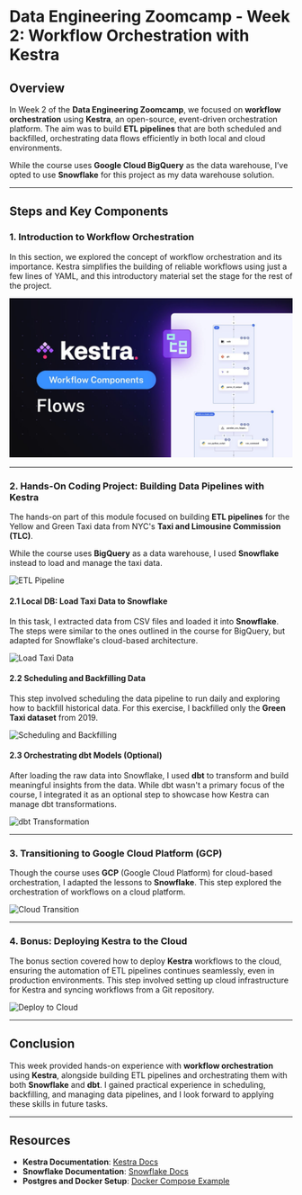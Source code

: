 # Data Engineering Zoomcamp - Week 2: Workflow Orchestration with Kestra

## Overview
In Week 2 of the **Data Engineering Zoomcamp**, we focused on **workflow orchestration** using **Kestra**, an open-source, event-driven orchestration platform. The aim was to build **ETL pipelines** that are both scheduled and backfilled, orchestrating data flows efficiently in both local and cloud environments.

While the course uses **Google Cloud BigQuery** as the data warehouse, I’ve opted to use **Snowflake** for this project as my data warehouse solution.

---

## Steps and Key Components

### 1. **Introduction to Workflow Orchestration**
In this section, we explored the concept of workflow orchestration and its importance. Kestra simplifies the building of reliable workflows using just a few lines of YAML, and this introductory material set the stage for the rest of the project.

![Workflow Orchestration Concept](./images/kestra.jpg)


---

### 2. **Hands-On Coding Project: Building Data Pipelines with Kestra**
The hands-on part of this module focused on building **ETL pipelines** for the Yellow and Green Taxi data from NYC's **Taxi and Limousine Commission (TLC)**. 

While the course uses **BigQuery** as a data warehouse, I used **Snowflake** instead to load and manage the taxi data.

![ETL Pipeline](image_url)

#### 2.1 **Local DB: Load Taxi Data to Snowflake**
In this task, I extracted data from CSV files and loaded it into **Snowflake**. The steps were similar to the ones outlined in the course for BigQuery, but adapted for Snowflake's cloud-based architecture.

![Load Taxi Data](image_url)

#### 2.2 **Scheduling and Backfilling Data**
This step involved scheduling the data pipeline to run daily and exploring how to backfill historical data. For this exercise, I backfilled only the **Green Taxi dataset** from 2019.

![Scheduling and Backfilling](image_url)

#### 2.3 **Orchestrating dbt Models (Optional)**
After loading the raw data into Snowflake, I used **dbt** to transform and build meaningful insights from the data. While dbt wasn't a primary focus of the course, I integrated it as an optional step to showcase how Kestra can manage dbt transformations.

![dbt Transformation](image_url)

---

### 3. **Transitioning to Google Cloud Platform (GCP)**
Though the course uses **GCP** (Google Cloud Platform) for cloud-based orchestration, I adapted the lessons to **Snowflake**. This step explored the orchestration of workflows on a cloud platform.

![Cloud Transition](image_url)

---

### 4. **Bonus: Deploying Kestra to the Cloud**
The bonus section covered how to deploy **Kestra** workflows to the cloud, ensuring the automation of ETL pipelines continues seamlessly, even in production environments. This step involved setting up cloud infrastructure for Kestra and syncing workflows from a Git repository.

![Deploy to Cloud](image_url)

---

## Conclusion
This week provided hands-on experience with **workflow orchestration** using **Kestra**, alongside building ETL pipelines and orchestrating them with both **Snowflake** and **dbt**. I gained practical experience in scheduling, backfilling, and managing data pipelines, and I look forward to applying these skills in future tasks.

---

## Resources
- **Kestra Documentation**: [Kestra Docs](https://kestra.io/docs)
- **Snowflake Documentation**: [Snowflake Docs](https://docs.snowflake.com)
- **Postgres and Docker Setup**: [Docker Compose Example](image_url)

